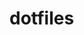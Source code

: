 # dotfiles

<img src="https://user-images.githubusercontent.com/4494382/158087367-8a98ddac-8e36-4959-a21b-fd6e5580ce1a.png" alt="" />
